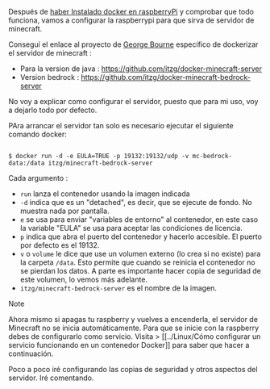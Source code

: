 Después de  [haber Instalado docker en raspberryPi](Instalar%20docker%20en%20raspberryPi.md) y comprobar que todo funciona, vamos a configurar la raspberrypi para que sirva de servidor de minecraft.

Conseguí el enlace al proyecto de [George Bourne](https://github.com/itzg) especifico de dockerizar el servidor de minecraft : 

- Para la version de java : https://github.com/itzg/docker-minecraft-server
- Version bedrock : https://github.com/itzg/docker-minecraft-bedrock-server

No voy a explicar como configurar el servidor, puesto que para mi uso, voy a dejarlo todo por defecto. 

PAra arrancar el servidor tan solo es necesario ejecutar el siguiente comando docker: 
```console

$ docker run -d -e EULA=TRUE -p 19132:19132/udp -v mc-bedrock-data:/data itzg/minecraft-bedrock-server

```

Cada argumento : 
- `run` lanza el contenedor usando la imagen indicada
- `-d` indica que es un "detached", es decir, que se ejecute de fondo. No muestra nada por pantalla. 
- `e` se usa para enviar "variables de entorno" al contenedor, en este caso la variable "EULA" se usa para aceptar las condiciones de licencia.
- `p` indica que abra el puerto del contenedor y hacerlo accesible. El puerto por defecto es el 19132. 
- `v` o `volume` le dice que use un volumen externo (lo crea si no existe) para la carpeta `/data`. Esto permite que cuando se reinicia el contenedor no se pierdan los datos. A parte es importante hacer copia de seguridad de este volumen, lo vemos más adelante.
- `itzg/minecraft-bedrock-server` es el nombre de la imagen. 

>[!note]
> Ahora mismo si apagas tu raspberry y vuelves a encenderla, el servidor de Minecraft no se inicia automáticamente.  Para que se inicie con la raspberry debes de configurarlo como servicio.
> Visita > [[../Linux/Cómo configurar un servicio funcionando en un contenedor Docker]] para saber que hacer a continuación.


Poco a poco iré configurando las copias de seguridad y otros aspectos del servidor. Iré comentando.






